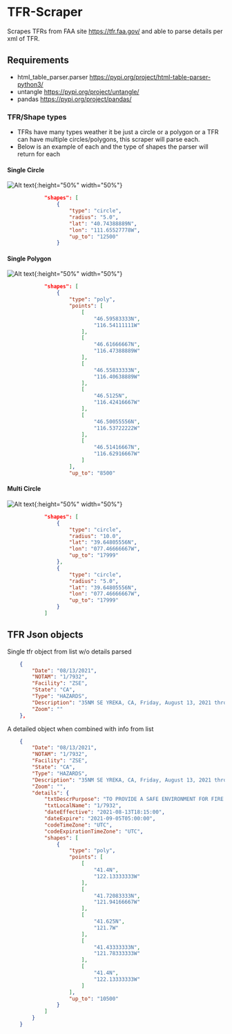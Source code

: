 # TFR-Scraper
Scrapes TFRs from FAA site https://tfr.faa.gov/ and able to parse details per xml of TFR. 

## Requirements
- html_table_parser.parser https://pypi.org/project/html-table-parser-python3/
- untangle https://pypi.org/project/untangle/
- pandas https://pypi.org/project/pandas/

### TFR/Shape types
- TFRs have many types weather it be just a circle or a polygon or a TFR can have multiple circles/polygons, this scraper will parse each. 
- Below is an example of each and the type of shapes the parser will return for each 
#### Single Circle 
![Alt text](examples/type-images/Single-Circle.gif?raw=true "Single Circle"){:height="50%" width="50%"}
```json
            "shapes": [
                {
                    "type": "circle",
                    "radius": "5.0",
                    "lat": "40.74388889N",
                    "lon": "111.65527778W",
                    "up_to": "12500"
                }
```
#### Single Polygon
 ![Alt text](examples/type-images/Single-Poly.gif?raw=true "Single Poly"){:height="50%" width="50%"}
```json
            "shapes": [
                {
                    "type": "poly",
                    "points": [
                        [
                            "46.59583333N",
                            "116.54111111W"
                        ],
                        [
                            "46.61666667N",
                            "116.47388889W"
                        ],
                        [
                            "46.55833333N",
                            "116.40638889W"
                        ],
                        [
                            "46.5125N",
                            "116.42416667W"
                        ],
                        [
                            "46.50055556N",
                            "116.53722222W"
                        ],
                        [
                            "46.51416667N",
                            "116.62916667W"
                        ]
                    ],
                    "up_to": "8500"
```
#### Multi Circle
![Alt text](examples/type-images/Multi-Circle.gif?raw=true "Multi Circle"){:height="50%" width="50%"}
```json
            "shapes": [
                {
                    "type": "circle",
                    "radius": "10.0",
                    "lat": "39.64805556N",
                    "lon": "077.46666667W",
                    "up_to": "17999"
                },
                {
                    "type": "circle",
                    "radius": "5.0",
                    "lat": "39.64805556N",
                    "lon": "077.46666667W",
                    "up_to": "17999"
                }
            ]
```
## TFR Json objects
Single tfr object from list w/o details parsed
```json [
    {
        "Date": "08/13/2021",
        "NOTAM": "1/7932",
        "Facility": "ZSE",
        "State": "CA",
        "Type": "HAZARDS",
        "Description": "35NM SE YREKA, CA, Friday, August 13, 2021 through Sunday, September 05, 2021 UTC New",
        "Zoom": ""
    },
```
A detailed object when combined with info from list
```json 
    {
        "Date": "08/13/2021",
        "NOTAM": "1/7932",
        "Facility": "ZSE",
        "State": "CA",
        "Type": "HAZARDS",
        "Description": "35NM SE YREKA, CA, Friday, August 13, 2021 through Sunday, September 05, 2021 UTC New",
        "Zoom": "",
        "details": {
            "txtDescrPurpose": "TO PROVIDE A SAFE ENVIRONMENT FOR FIRE FIGHTING AVIATION OPS",
            "txtLocalName": "1/7932",
            "dateEffective": "2021-08-13T18:15:00",
            "dateExpire": "2021-09-05T05:00:00",
            "codeTimeZone": "UTC",
            "codeExpirationTimeZone": "UTC",
            "shapes": [
                {
                    "type": "poly",
                    "points": [
                        [
                            "41.4N",
                            "122.13333333W"
                        ],
                        [
                            "41.72083333N",
                            "121.94166667W"
                        ],
                        [
                            "41.625N",
                            "121.7W"
                        ],
                        [
                            "41.43333333N",
                            "121.78333333W"
                        ],
                        [
                            "41.4N",
                            "122.13333333W"
                        ]
                    ],
                    "up_to": "10500"
                }
            ]
        }
    }
```
